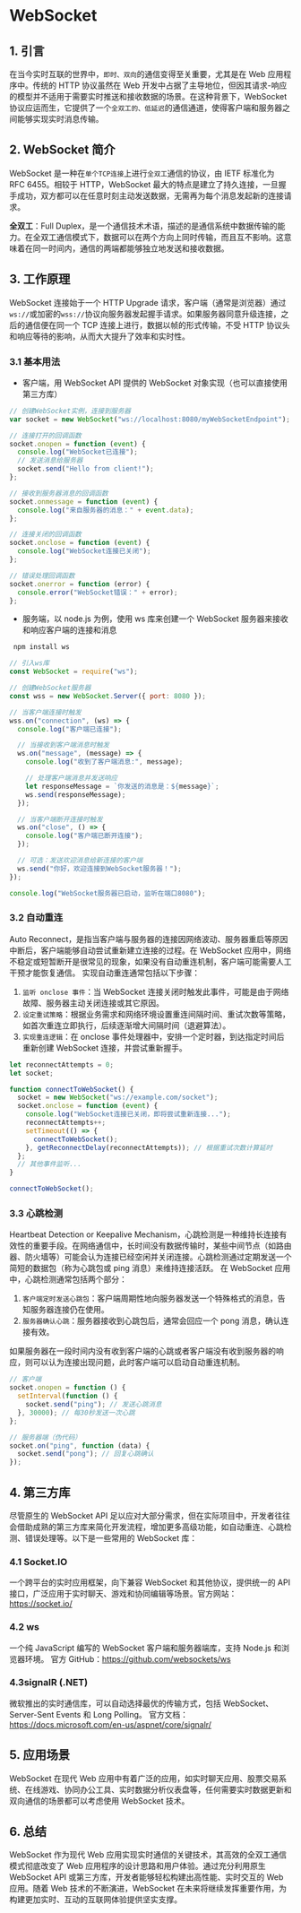 # WebSocket

## 1. 引言

在当今实时互联的世界中，`即时、双向`的通信变得至关重要，尤其是在 Web 应用程序中。传统的 HTTP 协议虽然在 Web 开发中占据了主导地位，但因其请求-响应的模型并不适用于需要实时推送和接收数据的场景。在这种背景下，WebSocket 协议应运而生，它提供了一个`全双工的、低延迟`的通信通道，使得客户端和服务器之间能够实现实时消息传输。

## 2. WebSocket 简介

WebSocket 是一种在`单个TCP连接`上进行`全双工`通信的协议，由 IETF 标准化为 RFC 6455。相较于 HTTP，WebSocket 最大的特点是建立了持久连接，一旦握手成功，双方都可以在任意时刻主动发送数据，无需再为每个消息发起新的连接请求。

**全双工**：Full Duplex，是一个通信技术术语，描述的是通信系统中数据传输的能力。在全双工通信模式下，数据可以在两个方向上同时传输，而且互不影响。这意味着在同一时间内，通信的两端都能够独立地发送和接收数据。

## 3. 工作原理

WebSocket 连接始于一个 HTTP Upgrade 请求，客户端（通常是浏览器）通过`ws://`或加密的`wss://`协议向服务器发起握手请求。如果服务器同意升级连接，之后的通信便在同一个 TCP 连接上进行，数据以帧的形式传输，不受 HTTP 协议头和响应等待的影响，从而大大提升了效率和实时性。

### 3.1 基本用法

- 客户端，用 WebSocket API 提供的 WebSocket 对象实现（也可以直接使用第三方库）

```js
// 创建WebSocket实例，连接到服务器
var socket = new WebSocket("ws://localhost:8080/myWebSocketEndpoint");

// 连接打开的回调函数
socket.onopen = function (event) {
  console.log("WebSocket已连接");
  // 发送消息给服务器
  socket.send("Hello from client!");
};

// 接收到服务器消息的回调函数
socket.onmessage = function (event) {
  console.log("来自服务器的消息：" + event.data);
};

// 连接关闭的回调函数
socket.onclose = function (event) {
  console.log("WebSocket连接已关闭");
};

// 错误处理回调函数
socket.onerror = function (error) {
  console.error("WebSocket错误：" + error);
};
```

- 服务端，以 node.js 为例，使用 ws 库来创建一个 WebSocket 服务器来接收和响应客户端的连接和消息

```sh
 npm install ws
```

```js
// 引入ws库
const WebSocket = require("ws");

// 创建WebSocket服务器
const wss = new WebSocket.Server({ port: 8080 });

// 当客户端连接时触发
wss.on("connection", (ws) => {
  console.log("客户端已连接");

  // 当接收到客户端消息时触发
  ws.on("message", (message) => {
    console.log("收到了客户端消息:", message);

    // 处理客户端消息并发送响应
    let responseMessage = `你发送的消息是：${message}`;
    ws.send(responseMessage);
  });

  // 当客户端断开连接时触发
  ws.on("close", () => {
    console.log("客户端已断开连接");
  });

  // 可选：发送欢迎消息给新连接的客户端
  ws.send("你好，欢迎连接到WebSocket服务器！");
});

console.log("WebSocket服务器已启动，监听在端口8080");
```

### 3.2 自动重连

Auto Reconnect，是指当客户端与服务器的连接因网络波动、服务器重启等原因中断后，客户端能够自动尝试重新建立连接的过程。在 WebSocket 应用中，网络不稳定或短暂断开是很常见的现象，如果没有自动重连机制，客户端可能需要人工干预才能恢复通信。
实现自动重连通常包括以下步骤：

1.  `监听 onclose 事件`：当 WebSocket 连接关闭时触发此事件，可能是由于网络故障、服务器主动关闭连接或其它原因。
2.  `设定重试策略`：根据业务需求和网络环境设置重连间隔时间、重试次数等策略，如首次重连立即执行，后续逐渐增大间隔时间（退避算法）。
3.  `实现重连逻辑`：在 onclose 事件处理器中，安排一个定时器，到达指定时间后重新创建 WebSocket 连接，并尝试重新握手。

```js
let reconnectAttempts = 0;
let socket;

function connectToWebSocket() {
  socket = new WebSocket("ws://example.com/socket");
  socket.onclose = function (event) {
    console.log("WebSocket连接已关闭，即将尝试重新连接...");
    reconnectAttempts++;
    setTimeout(() => {
      connectToWebSocket();
    }, getReconnectDelay(reconnectAttempts)); // 根据重试次数计算延时
  };
  // 其他事件监听...
}

connectToWebSocket();
```

### 3.3 心跳检测

Heartbeat Detection or Keepalive Mechanism，心跳检测是一种维持长连接有效性的重要手段。在网络通信中，长时间没有数据传输时，某些中间节点（如路由器、防火墙等）可能会认为连接已经空闲并关闭连接。心跳检测通过定期发送一个简短的数据包（称为心跳包或 ping 消息）来维持连接活跃。
在 WebSocket 应用中，心跳检测通常包括两个部分：

1. `客户端定时发送心跳包`：客户端周期性地向服务器发送一个特殊格式的消息，告知服务器连接仍在使用。
2. `服务器确认心跳`：服务器接收到心跳包后，通常会回应一个 pong 消息，确认连接有效。

如果服务器在一段时间内没有收到客户端的心跳或者客户端没有收到服务器的响应，则可以认为连接出现问题，此时客户端可以启动自动重连机制。

```js
// 客户端
socket.onopen = function () {
  setInterval(function () {
    socket.send("ping"); // 发送心跳消息
  }, 30000); // 每30秒发送一次心跳
};

// 服务器端（伪代码）
socket.on("ping", function (data) {
  socket.send("pong"); // 回复心跳确认
});
```

## 4. 第三方库

尽管原生的 WebSocket API 足以应对大部分需求，但在实际项目中，开发者往往会借助成熟的第三方库来简化开发流程，增加更多高级功能，如自动重连、心跳检测、错误处理等。以下是一些常用的 WebSocket 库：

### 4.1 Socket.IO

一个跨平台的实时应用框架，向下兼容 WebSocket 和其他协议，提供统一的 API 接口，广泛应用于实时聊天、游戏和协同编辑等场景。官方网站：https://socket.io/

### 4.2 ws

一个纯 JavaScript 编写的 WebSocket 客户端和服务器端库，支持 Node.js 和浏览器环境。 官方 GitHub：https://github.com/websockets/ws

### 4.3signalR (.NET)

微软推出的实时通信库，可以自动选择最优的传输方式，包括 WebSocket、Server-Sent Events 和 Long Polling。 官方文档：https://docs.microsoft.com/en-us/aspnet/core/signalr/

## 5. 应用场景

WebSocket 在现代 Web 应用中有着广泛的应用，如实时聊天应用、股票交易系统、在线游戏、协同办公工具、实时数据分析仪表盘等，任何需要实时数据更新和双向通信的场景都可以考虑使用 WebSocket 技术。

## 6. 总结

WebSocket 作为现代 Web 应用实现实时通信的关键技术，其高效的全双工通信模式彻底改变了 Web 应用程序的设计思路和用户体验。通过充分利用原生 WebSocket API 或第三方库，开发者能够轻松构建出高性能、实时交互的 Web 应用。随着 Web 技术的不断演进，WebSocket 在未来将继续发挥重要作用，为构建更加实时、互动的互联网体验提供坚实支撑。
